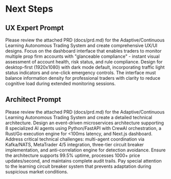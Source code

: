 # Next Steps

## UX Expert Prompt

Please review the attached PRD (docs/prd.md) for the Adaptive/Continuous Learning Autonomous Trading System and create comprehensive UX/UI designs. Focus on the dashboard interface that enables traders to monitor multiple prop firm accounts with "glanceable compliance" - instant visual assessment of account health, risk status, and rule compliance. Design for desktop-first (1920x1080) with dark mode default, incorporating traffic light status indicators and one-click emergency controls. The interface must balance information density for professional traders with clarity to reduce cognitive load during extended monitoring sessions.

## Architect Prompt

Please review the attached PRD (docs/prd.md) for the Adaptive/Continuous Learning Autonomous Trading System and create a detailed technical architecture. Design an event-driven microservices architecture supporting 8 specialized AI agents using Python/FastAPI with CrewAI orchestration, a Rust/Go execution engine for <100ms latency, and Next.js dashboard. Address critical technical challenges: multi-agent coordination via Kafka/NATS, MetaTrader 4/5 integration, three-tier circuit breaker implementation, and anti-correlation engine for detection avoidance. Ensure the architecture supports 99.5% uptime, processes 1000+ price updates/second, and maintains complete audit trails. Pay special attention to the learning circuit breaker system that prevents adaptation during suspicious market conditions.